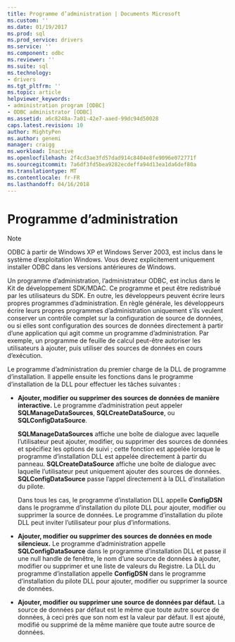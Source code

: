 ```yaml
---
title: Programme d’administration | Documents Microsoft
ms.custom: ''
ms.date: 01/19/2017
ms.prod: sql
ms.prod_service: drivers
ms.service: ''
ms.component: odbc
ms.reviewer: ''
ms.suite: sql
ms.technology:
- drivers
ms.tgt_pltfrm: ''
ms.topic: article
helpviewer_keywords:
- administration program [ODBC]
- ODBC administrator [ODBC]
ms.assetid: a6c8248a-7a01-42e7-aaed-99dc94d50028
caps.latest.revision: 10
author: MightyPen
ms.author: genemi
manager: craigg
ms.workload: Inactive
ms.openlocfilehash: 2f4cd3ae3fd57dad914c8404e8fe9096e072771f
ms.sourcegitcommit: 7a6df3fd5bea9282ecdeffa94d13ea1da6def80a
ms.translationtype: MT
ms.contentlocale: fr-FR
ms.lasthandoff: 04/16/2018
---
```

# <a name="administration-program"></a>Programme d’administration
> [!NOTE]  
>  ODBC à partir de Windows XP et Windows Server 2003, est inclus dans le système d’exploitation Windows. Vous devez explicitement uniquement installer ODBC dans les versions antérieures de Windows.  
  
 Un programme d’administration, l’administrateur ODBC, est inclus dans le Kit de développement SDK/MDAC. Ce programme et peut être redistribué par les utilisateurs du SDK. En outre, les développeurs peuvent écrire leurs propres programmes d’administration. En règle générale, les développeurs écrire leurs propres programmes d’administration uniquement s’ils veulent conserver un contrôle complet sur la configuration de source de données, ou si elles sont configuration des sources de données directement à partir d’une application qui agit comme un programme d’administration. Par exemple, un programme de feuille de calcul peut-être autoriser les utilisateurs à ajouter, puis utiliser des sources de données en cours d’exécution.  
  
 Le programme d’administration du premier charge de la DLL de programme d’installation. Il appelle ensuite les fonctions dans le programme d’installation de la DLL pour effectuer les tâches suivantes :  
  
-   **Ajouter, modifier ou supprimer des sources de données de manière interactive.** Le programme d’administration peut appeler **SQLManageDataSources**, **SQLCreateDataSource**, ou **SQLConfigDataSource**.  
  
     **SQLManageDataSources** affiche une boîte de dialogue avec laquelle l’utilisateur peut ajouter, modifier, ou supprimer des sources de données et spécifiez les options de suivi ; cette fonction est appelée lorsque le programme d’installation DLL est appelée directement à partir du panneau. **SQLCreateDataSource** affiche une boîte de dialogue avec laquelle l’utilisateur peut uniquement ajouter des sources de données. **SQLConfigDataSource** passe l’appel directement à la DLL d’installation du pilote.  
  
     Dans tous les cas, le programme d’installation DLL appelle **ConfigDSN** dans le programme d’installation du pilote DLL pour ajouter, modifier ou supprimer la source de données. Le programme d’installation du pilote DLL peut inviter l’utilisateur pour plus d’informations.  
  
-   **Ajouter, modifier ou supprimer des sources de données en mode silencieux.** Le programme d’administration appelle **SQLConfigDataSource** dans le programme d’installation DLL et passe il une null handle de fenêtre, le nom d’une source de données à ajouter, modifier ou supprimer et une liste de valeurs du Registre. La DLL du programme d’installation appelle **ConfigDSN** dans le programme d’installation du pilote DLL pour ajouter, modifier ou supprimer la source de données.  
  
-   **Ajouter, modifier ou supprimer une source de données par défaut.** La source de données par défaut est le même que toute autre source de données, à ceci près que son nom est la valeur par défaut. Il est ajouté, modifié ou supprimé de la même manière que toute autre source de données.
